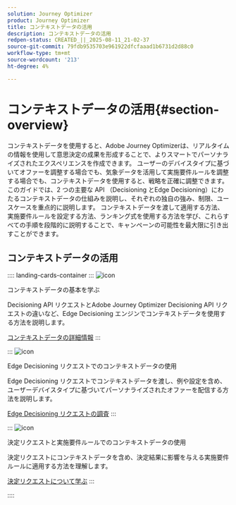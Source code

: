 ```yaml
---
solution: Journey Optimizer
product: Journey Optimizer
title: コンテキストデータの活用
description: コンテキストデータの活用
redpen-status: CREATED_||_2025-08-11_21-02-37
source-git-commit: 79fdb9535703e961922dfcfaaad1b6731d2d88c0
workflow-type: tm+mt
source-wordcount: '213'
ht-degree: 4%

---
```



# コンテキストデータの活用{#section-overview}

コンテキストデータを使用すると、Adobe Journey Optimizerは、リアルタイムの情報を使用して意思決定の成果を形成することで、よりスマートでパーソナライズされたエクスペリエンスを作成できます。 ユーザーのデバイスタイプに基づいてオファーを調整する場合でも、気象データを活用して実施要件ルールを調整する場合でも、コンテキストデータを使用すると、戦略を正確に調整できます。 このガイドでは、2 つの主要な API （Decisioning とEdge Decisioning）にわたるコンテキストデータの仕組みを説明し、それぞれの独自の強み、制限、ユースケースを重点的に説明します。 コンテキストデータを渡して適用する方法、実施要件ルールを設定する方法、ランキング式を使用する方法を学び、これらすべての手順を段階的に説明することで、キャンペーンの可能性を最大限に引き出すことができます。

## コンテキストデータの活用

:::: landing-cards-container
:::
![icon](https://cdn.experienceleague.adobe.com/icons/circle-play.svg)

コンテキストデータの基本を学ぶ

Decisioning API リクエストとAdobe Journey Optimizer Decisioning API リクエストの違いなど、Edge Decisioning エンジンでコンテキストデータを使用する方法を説明します。

[コンテキストデータの詳細情報](../using/offers/context-data.md)
:::

:::
![icon](https://cdn.experienceleague.adobe.com/icons/code-branch.svg)

Edge Decisioning リクエストでのコンテキストデータの使用

Edge Decisioning リクエストでコンテキストデータを渡し、例や設定を含め、ユーザーデバイスタイプに基づいてパーソナライズされたオファーを配信する方法を説明します。

[Edge Decisioning リクエストの調査](../using/offers/context-data-edge.md)
:::

:::
![icon](https://cdn.experienceleague.adobe.com/icons/list-check.svg)

決定リクエストと実施要件ルールでのコンテキストデータの使用

決定リクエストにコンテキストデータを含め、決定結果に影響を与える実施要件ルールに適用する方法を理解します。

[決定リクエストについて学ぶ](../using/offers/context-data-decisioning.md)
:::

::::
